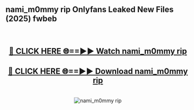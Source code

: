 <h2>nami_m0mmy rip Onlyfans Leaked New Files (2025) fwbeb</h2>
<br>
<div align="center">
<h2><a href="https://mediafiles.top/nami_m0mmy_rip&ref=git" rel="nofollow">🔴 CLICK HERE 🌐==►► Watch nami_m0mmy rip</a></h2>
<h2><a href="https://mediafiles.top/nami_m0mmy_rip&ref=git" rel="nofollow">🔴 CLICK HERE 🌐==►► Download nami_m0mmy rip</a></h2>
<br>
<a href="https://mediafiles.top/nami_m0mmy_rip&ref=git" rel="nofollow" data-target="animated-image.originalLink"><img src="https://i.ibb.co.com/xMMVF88/686577567.gif" alt="nami_m0mmy rip" style="max-width: 100%; display: inline-block;" data-target="animated-image.originalImage"></a>
</div>
<br>
<br>